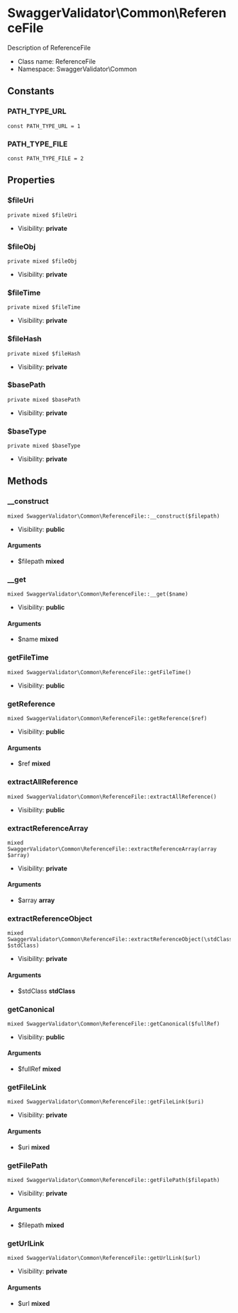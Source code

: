 SwaggerValidator\Common\ReferenceFile
===============

Description of ReferenceFile




* Class name: ReferenceFile
* Namespace: SwaggerValidator\Common



Constants
----------


### PATH_TYPE_URL

    const PATH_TYPE_URL = 1





### PATH_TYPE_FILE

    const PATH_TYPE_FILE = 2





Properties
----------


### $fileUri

    private mixed $fileUri





* Visibility: **private**


### $fileObj

    private mixed $fileObj





* Visibility: **private**


### $fileTime

    private mixed $fileTime





* Visibility: **private**


### $fileHash

    private mixed $fileHash





* Visibility: **private**


### $basePath

    private mixed $basePath





* Visibility: **private**


### $baseType

    private mixed $baseType





* Visibility: **private**


Methods
-------


### __construct

    mixed SwaggerValidator\Common\ReferenceFile::__construct($filepath)





* Visibility: **public**


#### Arguments
* $filepath **mixed**



### __get

    mixed SwaggerValidator\Common\ReferenceFile::__get($name)





* Visibility: **public**


#### Arguments
* $name **mixed**



### getFileTime

    mixed SwaggerValidator\Common\ReferenceFile::getFileTime()





* Visibility: **public**




### getReference

    mixed SwaggerValidator\Common\ReferenceFile::getReference($ref)





* Visibility: **public**


#### Arguments
* $ref **mixed**



### extractAllReference

    mixed SwaggerValidator\Common\ReferenceFile::extractAllReference()





* Visibility: **public**




### extractReferenceArray

    mixed SwaggerValidator\Common\ReferenceFile::extractReferenceArray(array $array)





* Visibility: **private**


#### Arguments
* $array **array**



### extractReferenceObject

    mixed SwaggerValidator\Common\ReferenceFile::extractReferenceObject(\stdClass $stdClass)





* Visibility: **private**


#### Arguments
* $stdClass **stdClass**



### getCanonical

    mixed SwaggerValidator\Common\ReferenceFile::getCanonical($fullRef)





* Visibility: **public**


#### Arguments
* $fullRef **mixed**



### getFileLink

    mixed SwaggerValidator\Common\ReferenceFile::getFileLink($uri)





* Visibility: **private**


#### Arguments
* $uri **mixed**



### getFilePath

    mixed SwaggerValidator\Common\ReferenceFile::getFilePath($filepath)





* Visibility: **private**


#### Arguments
* $filepath **mixed**



### getUrlLink

    mixed SwaggerValidator\Common\ReferenceFile::getUrlLink($url)





* Visibility: **private**


#### Arguments
* $url **mixed**


